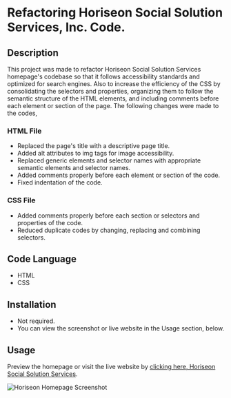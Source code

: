 # Refactoring Horiseon Social Solution Services, Inc. Code.


## Description

This project was made to refactor Horiseon Social Solution Services homepage's codebase so that it follows accessibility standards and optimized for search engines.
Also to increase the efficiency of the CSS by consolidating the selectors and properties, organizing them to follow the semantic structure of the HTML elements, and including comments before each element or section of the page.
The following changes were made to the codes,

### HTML File 
- Replaced the page's title with a descriptive page title.
- Added alt attributes to img tags for image accessibility.
- Replaced generic elements and selector names with appropriate semantic elements and selector names.
- Added comments properly before each element or section of the code.
- Fixed indentation of the code.

### CSS File
- Added comments properly before each section or selectors and properties of the code. 
- Reduced duplicate codes by changing, replacing and combining selectors.


## Code Language

- HTML
- CSS


## Installation

- Not required.
- You can view the screenshot or live website in the Usage section, below.


## Usage

Preview the homepage or visit the live website by
 [clicking here, Horiseon Social Solution Services](https://skhai77.github.io/horiseon-code-refact/index.html).

![Horiseon Homepage Screenshot](assets/screenshots/horiseon-homepage.png)


